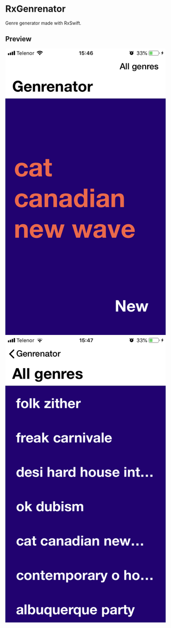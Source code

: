 # RxGenrenator

Genre generator made with RxSwift.

## Preview

![Genrenator screen](image1.PNG)
![List screen](image2.PNG)


